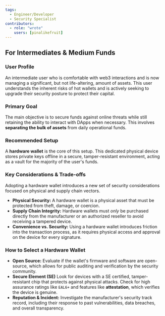 ```yaml
---
tags:
  - Engineer/Developer
  - Security Specialist
contributors:
  - role: "wrote"
    users: [pinalikefruit]
---
```


## For Intermediates & Medium Funds

### User Profile

An intermediate user who is comfortable with web3 interactions and is now managing a significant, but not life-altering, amount of assets. This user understands the inherent risks of hot wallets and is actively seeking to upgrade their security posture to protect their capital.

### Primary Goal

The main objective is to secure funds against online threats while still retaining the ability to interact with DApps when necessary. This involves **separating the bulk of assets** from daily operational funds.

### Recommended Setup

A **hardware wallet** is the core of this setup. This dedicated physical device stores private keys offline in a secure, tamper-resistant environment, acting as a vault for the majority of the user's funds.

### Key Considerations & Trade-offs

Adopting a hardware wallet introduces a new set of security considerations focused on physical and supply chain vectors.

*   **Physical Security:** A hardware wallet is a physical asset that must be protected from theft, damage, or coercion.
*   **Supply Chain Integrity:** Hardware wallets must *only* be purchased directly from the manufacturer or an authorized reseller to avoid receiving a tampered device.
*   **Convenience vs. Security:** Using a hardware wallet introduces friction into the transaction process, as it requires physical access and approval on the device for every signature.

### How to Select a Hardware Wallet

*   **Open Source:** Evaluate if the wallet's firmware and software are open-source, which allows for public auditing and verification by the security community.
*   **Secure Element (SE)** Look for devices with a SE certified, tamper-resistant chip that protects against physical attacks. Check for high assurance ratings like `EAL6+` and features like **attestation**, which verifies the device is genuine.
*   **Reputation & Incident:** Investigate the manufacturer's security track record, including their response to past vulnerabilities, data breaches, and overall transparency.